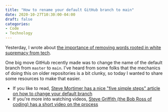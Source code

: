 ```yaml
---
title: "How to rename your default GitHub branch to main"
date: 2020-10-27T10:30:00-04:00
draft: false
categories:
- Code
- Technology
---
```


Yesterday, I wrote about [the importance of removing words rooted in white supremacy from tech](/removing-racist-terms-in-tech/).

One big move GitHub recently made was to change the name of the default branch from `master` to `main`. I've heard from some folks that the mechanics of doing this on older repositories is a bit clunky, so today I wanted to share some resources to make that easier.

- If you like to read, [Steve Mortimer has a nice "five simple steps" article on how to change your default branch](https://stevenmortimer.com/5-steps-to-change-github-default-branch-from-master-to-main/)
- If you're more into watching videos, [Steve Griffith (the Bob Ross of coding) has a short video on the process](https://www.youtube.com/watch?v=04rWoDD-JvQ)